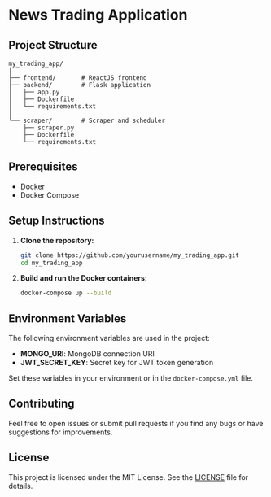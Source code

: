 
# News Trading Application 

## Project Structure

```
my_trading_app/
│
├── frontend/       # ReactJS frontend
├── backend/        # Flask application
│   ├── app.py
│   ├── Dockerfile
│   └── requirements.txt
│
└── scraper/        # Scraper and scheduler
    ├── scraper.py
    ├── Dockerfile
    └── requirements.txt
```

## Prerequisites

- Docker
- Docker Compose

## Setup Instructions

1. **Clone the repository:**

   ```bash
   git clone https://github.com/yourusername/my_trading_app.git
   cd my_trading_app
   ```

2. **Build and run the Docker containers:**

   ```bash
   docker-compose up --build
   ```

## Environment Variables

The following environment variables are used in the project:

- **MONGO_URI**: MongoDB connection URI
- **JWT_SECRET_KEY**: Secret key for JWT token generation

Set these variables in your environment or in the `docker-compose.yml` file.

## Contributing

Feel free to open issues or submit pull requests if you find any bugs or have suggestions for improvements.

## License

This project is licensed under the MIT License. See the [LICENSE](LICENSE) file for details.
